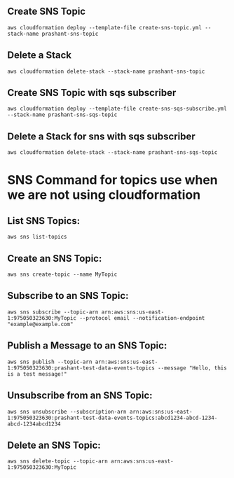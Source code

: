 ## Create SNS Topic

    aws cloudformation deploy --template-file create-sns-topic.yml --stack-name prashant-sns-topic 

## Delete a Stack

    aws cloudformation delete-stack --stack-name prashant-sns-topic 

## Create SNS Topic with sqs subscriber

    aws cloudformation deploy --template-file create-sns-sqs-subscribe.yml --stack-name prashant-sns-sqs-topic 

## Delete a Stack for sns with sqs subscriber

    aws cloudformation delete-stack --stack-name prashant-sns-sqs-topic

# SNS Command for topics use when we are not using cloudformation

## List SNS Topics:
    aws sns list-topics

## Create an SNS Topic:
    aws sns create-topic --name MyTopic

## Subscribe to an SNS Topic:
    aws sns subscribe --topic-arn arn:aws:sns:us-east-1:975050323630:MyTopic --protocol email --notification-endpoint "example@example.com"

## Publish a Message to an SNS Topic:
    aws sns publish --topic-arn arn:aws:sns:us-east-1:975050323630:prashant-test-data-events-topics --message "Hello, this is a test message!"

## Unsubscribe from an SNS Topic:
    aws sns unsubscribe --subscription-arn arn:aws:sns:us-east-1:975050323630:prashant-test-data-events-topics:abcd1234-abcd-1234-abcd-1234abcd1234

## Delete an SNS Topic:
    aws sns delete-topic --topic-arn arn:aws:sns:us-east-1:975050323630:MyTopic
